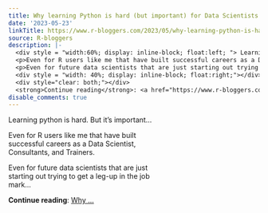```yaml
---
title: Why learning Python is hard (but important) for Data Scientists that use R
date: '2023-05-23'
linkTitle: https://www.r-bloggers.com/2023/05/why-learning-python-is-hard-but-important-for-data-scientists-that-use-r/
source: R-bloggers
description: |-
  <div style = "width:60%; display: inline-block; float:left; "> Learning python is hard. But it’s important…</p>
  <p>Even for R users like me that have built successful careers as a Data Scientist, Consultants, and Trainers.</p>
  <p>Even for future data scientists that are just starting out trying to get a leg-up in the job mark...</p></div>
  <div style = "width: 40%; display: inline-block; float:right;"></div>
  <div style="clear: both;"></div>
  <strong>Continue reading</strong>: <a href="https://www.r-bloggers.com/2023/05/why-learning-python-is-hard-but-important-for-data-scientists-that-use-r/">Why ...
disable_comments: true
---
```

<div style = "width:60%; display: inline-block; float:left; "> Learning python is hard. But it’s important…</p>
<p>Even for R users like me that have built successful careers as a Data Scientist, Consultants, and Trainers.</p>
<p>Even for future data scientists that are just starting out trying to get a leg-up in the job mark...</p></div>
<div style = "width: 40%; display: inline-block; float:right;"></div>
<div style="clear: both;"></div>
<strong>Continue reading</strong>: <a href="https://www.r-bloggers.com/2023/05/why-learning-python-is-hard-but-important-for-data-scientists-that-use-r/">Why ...